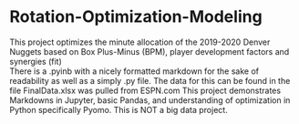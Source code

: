 # Rotation-Optimization-Modeling
This project optimizes the minute allocation of the 2019-2020 Denver Nuggets based on Box Plus-Minus (BPM), player development factors and synergies (fit)  
There is a .pyinb with a nicely formatted markdown for the sake of readability as well as a simply .py file. The data for this can be found in the file FinalData.xlsx was pulled from ESPN.com
This project demonstrates Markdowns in Jupyter, basic Pandas, and understanding of optimization in Python specifically Pyomo. This is NOT a big data project.

